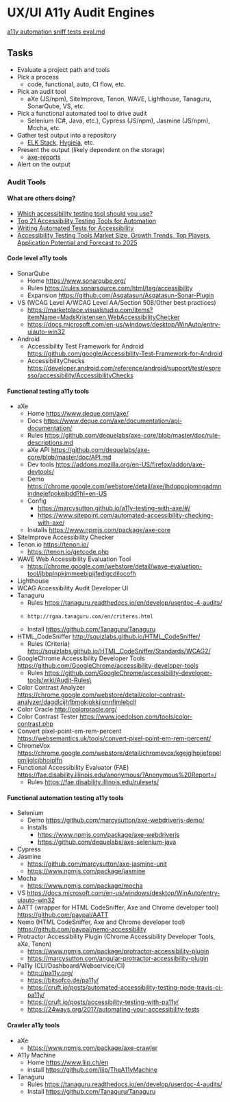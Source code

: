 # UX/UI	A11y Audit Engines

[a11y automation sniff tests eval.md](https://myfrontline.slack.com/files/U1HKCG92Q/FFY2WE6TF/a11y_automation_sniff_tests_eval_md.md)

## Tasks

* Evaluate a project path and tools
* Pick a process
  * code, functional, auto, CI flow, etc.
* Pick an audit tool
  * aXe (JS/npm), SiteImprove, Tenon, WAVE, Lighthouse, Tanaguru, SonarQube, VS, etc.
* Pick a functional automated tool to drive audit
  * Selenium (C#, Java, etc.), Cypress (JS/npm), Jasmine (JS/npm), Mocha, etc.
* Gather test output into a repository
  * [ELK Stack](https://kevinmarsh.com/2014/10/23/using-jq-to-import-json-into-elasticsearch.html),
  [Hygieia](https://github.com/Hygieia/Hygieia), etc.
* Present the output (likely dependent on the storage)
  * [axe-reports](https://www.npmjs.com/package/axe-reports)
* Alert on the output

###	Audit Tools

#### What are others doing?

* [Which accessibility testing tool should you use?](https://medium.com/pulsar/which-accessibility-testing-tool-should-you-use-e5990e6ef0a)
* [Top 21 Accessibility Testing Tools for Automation](https://www.joecolantonio.com/accessibility-testing-tools-automation/)
* [Writing Automated Tests for Accessibility](https://www.24a11y.com/2017/writing-automated-tests-accessibility/)
* [Accessibility Testing Tools Market Size, Growth Trends, Top Players, Application Potential and Forecast to 2025](http://news.marketsizeforecasters.com/accessibility-testing-tools-market-size)

#### Code level a11y tools

* SonarQube
  * Home https://www.sonarqube.org/
  * Rules https://rules.sonarsource.com/html/tag/accessibility
  * Expansion https://github.com/Asqatasun/Asqatasun-Sonar-Plugin
* VS (WCAG Level A/WCAG Level AA/Section 508/Other best practices)
  * https://marketplace.visualstudio.com/items?itemName=MadsKristensen.WebAccessibilityChecker
  * https://docs.microsoft.com/en-us/windows/desktop/WinAuto/entry-uiauto-win32
* Android
  * Accessibility Test Framework for Android https://github.com/google/Accessibility-Test-Framework-for-Android
  * AccessibilityChecks https://developer.android.com/reference/android/support/test/espresso/accessibility/AccessibilityChecks

#### Functional testing a11y tools

* aXe
  * Home https://www.deque.com/axe/
  * Docs https://www.deque.com/axe/documentation/api-documentation/
  * Rules https://github.com/dequelabs/axe-core/blob/master/doc/rule-descriptions.md
  * aXe API https://github.com/dequelabs/axe-core/blob/master/doc/API.md
  * Dev tools https://addons.mozilla.org/en-US/firefox/addon/axe-devtools/
  * Demo https://chrome.google.com/webstore/detail/axe/lhdoppojpmngadmnindnejefpokejbdd?hl=en-US
  * Config
    * https://marcysutton.github.io/a11y-testing-with-axe/#/
    * https://www.sitepoint.com/automated-accessibility-checking-with-axe/
  * Installs https://www.npmjs.com/package/axe-core
* SiteImprove Accessibility Checker
* Tenon.io https://tenon.io/
  * https://tenon.io/getcode.php
* WAVE Web Accessibility Evaluation Tool
  * https://chrome.google.com/webstore/detail/wave-evaluation-tool/jbbplnpkjmmeebjpijfedlgcdilocofh
* Lighthouse
* WCAG Accessibility Audit Developer UI
* Tanaguru
  * Rules https://tanaguru.readthedocs.io/en/develop/userdoc-4-audits/
  * 	http://rgaa.tanaguru.com/en/criteres.html
  * Install https://github.com/Tanaguru/Tanaguru
* HTML_CodeSniffer http://squizlabs.github.io/HTML_CodeSniffer/
  * Rules (Criteria) http://squizlabs.github.io/HTML_CodeSniffer/Standards/WCAG2/
* GoogleChrome Accessibility Developer Tools https://github.com/GoogleChrome/accessibility-developer-tools
  * Rules https://github.com/GoogleChrome/accessibility-developer-tools/wiki/Audit-Rules\
* Color Contrast Analyzer https://chrome.google.com/webstore/detail/color-contrast-analyzer/dagdlcijhfbmgkjokkjicnnfimlebcll
* Color Oracle http://colororacle.org/
* Color Contrast Tester https://www.joedolson.com/tools/color-contrast.php
* Convert pixel-point-em-rem-percent https://websemantics.uk/tools/convert-pixel-point-em-rem-percent/
* ChromeVox https://chrome.google.com/webstore/detail/chromevox/kgejglhpjiefppelpmljglcjbhoiplfn
* Functional Accessibility Evaluator (FAE) https://fae.disability.illinois.edu/anonymous/?Anonymous%20Report=/
  * Rules https://fae.disability.illinois.edu/rulesets/

#### Functional automation testing a11y tools

* Selenium
  * Demo https://github.com/marcysutton/axe-webdriverjs-demo/
  * Installs
    * https://www.npmjs.com/package/axe-webdriverjs
    * https://github.com/dequelabs/axe-selenium-java
* Cypress
* Jasmine
  * https://github.com/marcysutton/axe-jasmine-unit
  * https://www.npmjs.com/package/jasmine
* Mocha
  * https://www.npmjs.com/package/mocha
* VS https://docs.microsoft.com/en-us/windows/desktop/WinAuto/entry-uiauto-win32
* AATT (wrapper for HTML CodeSniffer, Axe and Chrome developer tool) https://github.com/paypal/AATT
* Nemo (HTML CodeSniffer, Axe and Chrome developer tool) https://github.com/paypal/nemo-accessibility
* Protractor Accessibility Plugin (Chrome Accessibility Developer Tools, aXe, Tenon)
  * https://www.npmjs.com/package/protractor-accessibility-plugin
  * https://marcysutton.com/angular-protractor-accessibility-plugin
* Pa11y (CLI/Dashboard/Webservice/CI)
  * http://pa11y.org/
  * https://bitsofco.de/pa11y/
  * https://cruft.io/posts/automated-accessibility-testing-node-travis-ci-pa11y/
  * https://cruft.io/posts/accessibility-testing-with-pa11y/
  * https://24ways.org/2017/automating-your-accessibility-tests

#### Crawler a11y tools

* aXe
  * https://www.npmjs.com/package/axe-crawler
* A11y Machine
  * Home https://www.liip.ch/en
  * install https://github.com/liip/TheA11yMachine
* Tanaguru
  * Rules https://tanaguru.readthedocs.io/en/develop/userdoc-4-audits/
  * Install https://github.com/Tanaguru/Tanaguru
